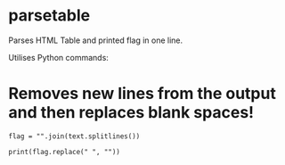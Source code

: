 # parsetable
Parses HTML Table and printed flag in one line.

Utilises Python commands:

# Removes new lines from the output and then replaces blank spaces! 
```flag = "".join(text.splitlines())```

```print(flag.replace(" ", ""))```
